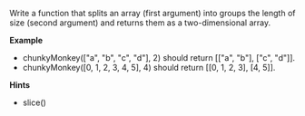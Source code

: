 Write a function that splits an array (first argument) into groups the length of size (second argument) and returns them as a two-dimensional array.

**Example**

- chunkyMonkey(["a", "b", "c", "d"], 2) should return [["a", "b"], ["c", "d"]].
- chunkyMonkey([0, 1, 2, 3, 4, 5], 4) should return [[0, 1, 2, 3], [4, 5]].

**Hints**

- slice()
